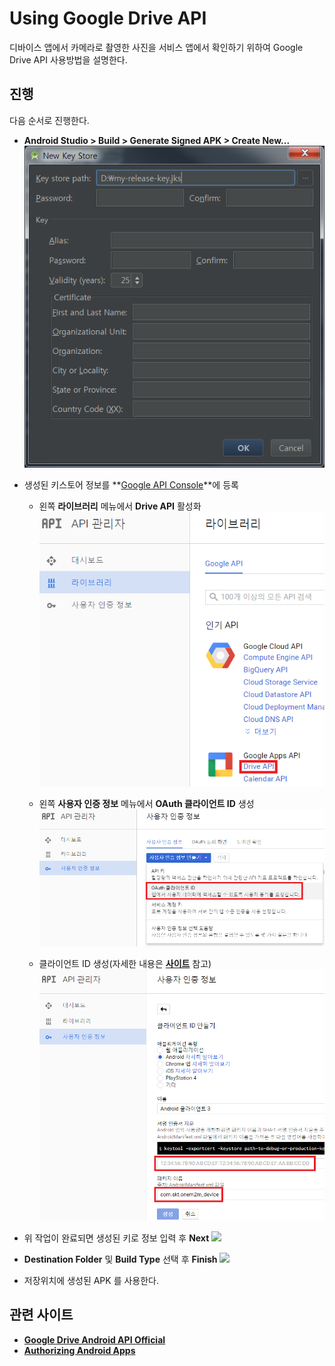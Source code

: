 Using Google Drive API
===
디바이스 앱에서 카메라로 촬영한 사진을 서비스 앱에서 확인하기 위하여 Google Drive API 사용방법을 설명한다.

## 진행
다음 순서로 진행한다.

* **Android Studio > Build > Generate Signed APK > Create New...**
![](images/create_key.png)

* 생성된 키스토어 정보를 **[Google API Console](https://console.developers.google.com)**에 등록

	+ 왼쪽 **라이브러리** 메뉴에서 **Drive API** 활성화
![](images/api_active_1.png)

	+ 왼쪽 **사용자 인증 정보** 메뉴에서 **OAuth 클라이언트 ID** 생성
![](images/api_active_2.png)

	+ 클라이언트 ID 생성(자세한 내용은 **[사이트](https://developers.google.com/drive/android/auth)** 참고)
![](images/api_active_3.png)

* 위 작업이 완료되면 생성된 키로 정보 입력 후 **Next**
![](generate_signed_apk_1.png)

* **Destination Folder** 및 **Build Type** 선택 후 **Finish**
![](generate_signed_apk_2.png)

* 저장위치에 생성된 APK 를 사용한다.

## 관련 사이트
* **[Google Drive Android API Official](https://developers.google.com/drive/android/intro)**
* **[Authorizing Android Apps](https://developers.google.com/drive/android/auth)**
